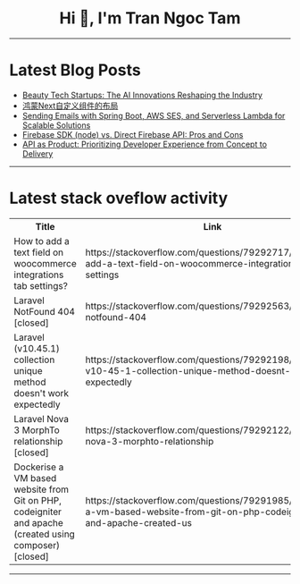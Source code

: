<h1 align="center">Hi 👋, I'm Tran Ngoc Tam</h1>

---

# Latest Blog Posts 
<!-- BLOG-POST-LIST:START -->
- [Beauty Tech Startups: The AI Innovations Reshaping the Industry](https://dev.to/josef_doctorovitz_ww/beauty-tech-startups-the-ai-innovations-reshaping-the-industry-4h5m)
- [鸿蒙Next自定义组件的布局](https://dev.to/freerain9/hong-meng-nextzi-ding-yi-zu-jian-de-bu-ju-46hb)
- [Sending Emails with Spring Boot, AWS SES, and Serverless Lambda for Scalable Solutions](https://dev.to/abrish/sending-emails-with-spring-boot-aws-ses-and-serverless-lambda-for-scalable-solutions-2cpe)
- [Firebase SDK &lpar;node&rpar; vs. Direct Firebase API: Pros and Cons](https://dev.to/ven_dev/firebase-sdk-node-vs-direct-firebase-api-pros-and-cons-kce)
- [API as Product: Prioritizing Developer Experience from Concept to Delivery](https://dev.to/devxme/api-as-product-prioritizing-developer-experience-from-concept-to-delivery-56hf)
<!-- BLOG-POST-LIST:END -->

---

# Latest stack oveflow activity
<table>
  <tr><th>Title</th><th>Link</th></tr>
  <!-- STACKOVERFLOW:START --><tr><td>How to add a text field on woocommerce integrations tab settings?</td><td>https://stackoverflow.com/questions/79292717/how-to-add-a-text-field-on-woocommerce-integrations-tab-settings</td></tr><tr><td>Laravel NotFound 404 [closed]</td><td>https://stackoverflow.com/questions/79292563/laravel-notfound-404</td></tr><tr><td>Laravel &lpar;v10.45.1&rpar; collection unique method doesn&#39;t work expectedly</td><td>https://stackoverflow.com/questions/79292198/laravel-v10-45-1-collection-unique-method-doesnt-work-expectedly</td></tr><tr><td>Laravel Nova 3 MorphTo relationship [closed]</td><td>https://stackoverflow.com/questions/79292122/laravel-nova-3-morphto-relationship</td></tr><tr><td>Dockerise a VM based website from Git on PHP, codeigniter and apache &lpar;created using composer&rpar; [closed]</td><td>https://stackoverflow.com/questions/79291985/dockerise-a-vm-based-website-from-git-on-php-codeigniter-and-apache-created-us</td></tr><!-- STACKOVERFLOW:END -->
</table>

---


